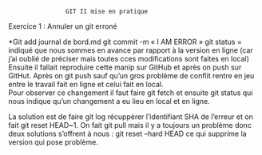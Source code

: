 
					GIT II mise en pratique 


Exercice 1 : Annuler un git erroné

*Git add journal de bord.md 
git commit -m  « I AM ERROR »
git status = indiqué que nous sommes en avance par rapport à la version en ligne (car j’ai oublié de préciser mais toutes cces modifications sont faites en local)
Ensuite il fallait reproduire cette manip sur GitHub et après on push sur GitHut. Après on git push sauf qu’un gros problème de conflit rentre en jeu entre le travail fait en ligne et celui fait en local.	
Pour observer ce changement il faut faire git fetch et ensuite git status qui nous indique qu’un changement a eu lieu en local et en ligne.

La solution est de faire git log récuppèrer l’identifiant SHA de l’erreur et on fait git reset HEAD~1.
On fait git pull mais il y a toujours un problème donc deux solutions s’offrent à nous : git reset –hard HEAD ce qui supprime la version qui pose problème.



